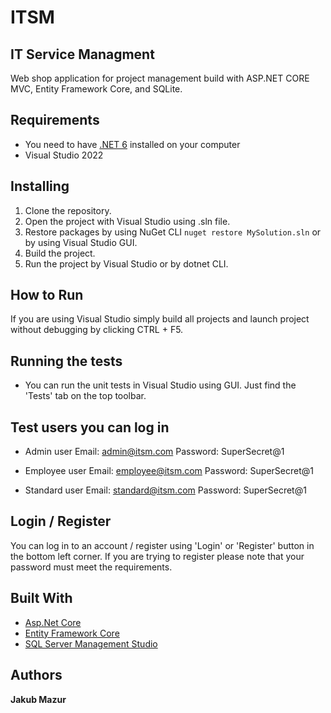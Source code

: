 # ITSM
## IT Service Managment

Web shop application for project management build with ASP.NET CORE MVC, Entity Framework Core, and SQLite.

## Requirements
- You need to have [.NET 6](https://dotnet.microsoft.com/en-us/download) installed on your computer
- Visual Studio 2022

## Installing

1. Clone the repository.
2. Open the project with Visual Studio using .sln file.
3. Restore packages by using NuGet CLI `nuget restore MySolution.sln` or by using Visual Studio GUI.
4. Build the project.
5. Run the project by Visual Studio or by dotnet CLI.
    
## How to Run

If you are using Visual Studio simply build all projects and launch project without debugging by clicking CTRL + F5.

## Running the tests
- You can run the unit tests in Visual Studio using GUI. Just find the 'Tests' tab on the top toolbar.

## Test users you can log in

- Admin user
    Email: admin@itsm.com
    Password: SuperSecret@1

- Employee user
    Email: employee@itsm.com
    Password: SuperSecret@1

- Standard user
    Email: standard@itsm.com
    Password: SuperSecret@1

## Login / Register
You can log in to an account / register using 'Login' or 'Register' button in the bottom left corner.
If you are trying to register please note that your password must meet the requirements.

## Built With

* [Asp.Net Core](https://learn.microsoft.com/en-us/aspnet/core/?view=aspnetcore-7.0)
* [Entity Framework Core](https://docs.microsoft.com/en-us/ef/core/)
* [SQL Server Management Studio](https://learn.microsoft.com/en-us/sql/ssms/)

## Authors

**Jakub Mazur**